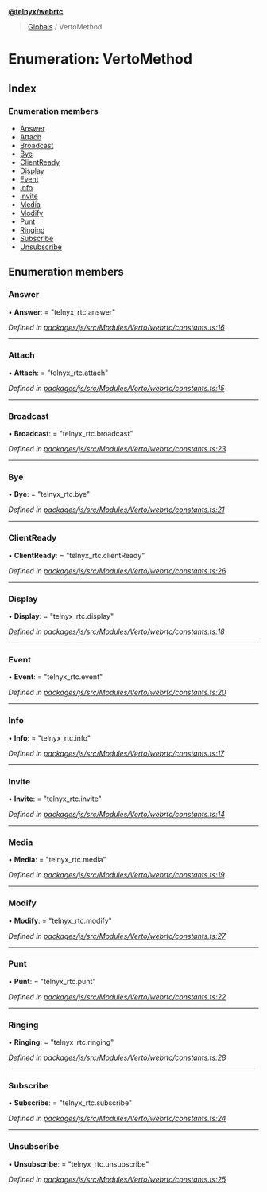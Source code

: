 **[@telnyx/webrtc](../README.md)**

> [Globals](../README.md) / VertoMethod

# Enumeration: VertoMethod

## Index

### Enumeration members

* [Answer](vertomethod.md#answer)
* [Attach](vertomethod.md#attach)
* [Broadcast](vertomethod.md#broadcast)
* [Bye](vertomethod.md#bye)
* [ClientReady](vertomethod.md#clientready)
* [Display](vertomethod.md#display)
* [Event](vertomethod.md#event)
* [Info](vertomethod.md#info)
* [Invite](vertomethod.md#invite)
* [Media](vertomethod.md#media)
* [Modify](vertomethod.md#modify)
* [Punt](vertomethod.md#punt)
* [Ringing](vertomethod.md#ringing)
* [Subscribe](vertomethod.md#subscribe)
* [Unsubscribe](vertomethod.md#unsubscribe)

## Enumeration members

### Answer

•  **Answer**:  = "telnyx\_rtc.answer"

*Defined in [packages/js/src/Modules/Verto/webrtc/constants.ts:16](https://github.com/team-telnyx/webrtc/blob/main/packages/js/src/Modules/Verto/webrtc/constants.ts#L16)*

___

### Attach

•  **Attach**:  = "telnyx\_rtc.attach"

*Defined in [packages/js/src/Modules/Verto/webrtc/constants.ts:15](https://github.com/team-telnyx/webrtc/blob/main/packages/js/src/Modules/Verto/webrtc/constants.ts#L15)*

___

### Broadcast

•  **Broadcast**:  = "telnyx\_rtc.broadcast"

*Defined in [packages/js/src/Modules/Verto/webrtc/constants.ts:23](https://github.com/team-telnyx/webrtc/blob/main/packages/js/src/Modules/Verto/webrtc/constants.ts#L23)*

___

### Bye

•  **Bye**:  = "telnyx\_rtc.bye"

*Defined in [packages/js/src/Modules/Verto/webrtc/constants.ts:21](https://github.com/team-telnyx/webrtc/blob/main/packages/js/src/Modules/Verto/webrtc/constants.ts#L21)*

___

### ClientReady

•  **ClientReady**:  = "telnyx\_rtc.clientReady"

*Defined in [packages/js/src/Modules/Verto/webrtc/constants.ts:26](https://github.com/team-telnyx/webrtc/blob/main/packages/js/src/Modules/Verto/webrtc/constants.ts#L26)*

___

### Display

•  **Display**:  = "telnyx\_rtc.display"

*Defined in [packages/js/src/Modules/Verto/webrtc/constants.ts:18](https://github.com/team-telnyx/webrtc/blob/main/packages/js/src/Modules/Verto/webrtc/constants.ts#L18)*

___

### Event

•  **Event**:  = "telnyx\_rtc.event"

*Defined in [packages/js/src/Modules/Verto/webrtc/constants.ts:20](https://github.com/team-telnyx/webrtc/blob/main/packages/js/src/Modules/Verto/webrtc/constants.ts#L20)*

___

### Info

•  **Info**:  = "telnyx\_rtc.info"

*Defined in [packages/js/src/Modules/Verto/webrtc/constants.ts:17](https://github.com/team-telnyx/webrtc/blob/main/packages/js/src/Modules/Verto/webrtc/constants.ts#L17)*

___

### Invite

•  **Invite**:  = "telnyx\_rtc.invite"

*Defined in [packages/js/src/Modules/Verto/webrtc/constants.ts:14](https://github.com/team-telnyx/webrtc/blob/main/packages/js/src/Modules/Verto/webrtc/constants.ts#L14)*

___

### Media

•  **Media**:  = "telnyx\_rtc.media"

*Defined in [packages/js/src/Modules/Verto/webrtc/constants.ts:19](https://github.com/team-telnyx/webrtc/blob/main/packages/js/src/Modules/Verto/webrtc/constants.ts#L19)*

___

### Modify

•  **Modify**:  = "telnyx\_rtc.modify"

*Defined in [packages/js/src/Modules/Verto/webrtc/constants.ts:27](https://github.com/team-telnyx/webrtc/blob/main/packages/js/src/Modules/Verto/webrtc/constants.ts#L27)*

___

### Punt

•  **Punt**:  = "telnyx\_rtc.punt"

*Defined in [packages/js/src/Modules/Verto/webrtc/constants.ts:22](https://github.com/team-telnyx/webrtc/blob/main/packages/js/src/Modules/Verto/webrtc/constants.ts#L22)*

___

### Ringing

•  **Ringing**:  = "telnyx\_rtc.ringing"

*Defined in [packages/js/src/Modules/Verto/webrtc/constants.ts:28](https://github.com/team-telnyx/webrtc/blob/main/packages/js/src/Modules/Verto/webrtc/constants.ts#L28)*

___

### Subscribe

•  **Subscribe**:  = "telnyx\_rtc.subscribe"

*Defined in [packages/js/src/Modules/Verto/webrtc/constants.ts:24](https://github.com/team-telnyx/webrtc/blob/main/packages/js/src/Modules/Verto/webrtc/constants.ts#L24)*

___

### Unsubscribe

•  **Unsubscribe**:  = "telnyx\_rtc.unsubscribe"

*Defined in [packages/js/src/Modules/Verto/webrtc/constants.ts:25](https://github.com/team-telnyx/webrtc/blob/main/packages/js/src/Modules/Verto/webrtc/constants.ts#L25)*
